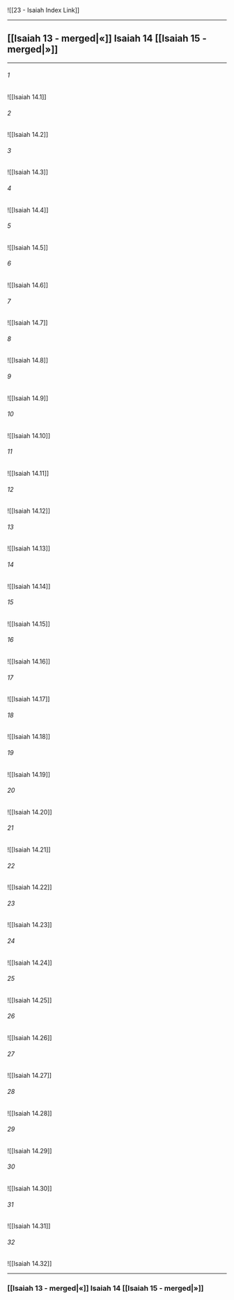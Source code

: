 ![[23 - Isaiah Index Link]]

---
##  [[Isaiah 13 - merged|«]] Isaiah 14 [[Isaiah 15 - merged|»]]

---

###### 1
![[Isaiah 14.1]] 

###### 2
![[Isaiah 14.2]] 

###### 3
![[Isaiah 14.3]] 

###### 4
![[Isaiah 14.4]]

###### 5 
![[Isaiah 14.5]] 

###### 6
![[Isaiah 14.6]] 

###### 7
![[Isaiah 14.7]] 

###### 8
![[Isaiah 14.8]] 

###### 9
![[Isaiah 14.9]] 

###### 10
![[Isaiah 14.10]] 

###### 11
![[Isaiah 14.11]] 

###### 12
![[Isaiah 14.12]]

###### 13
![[Isaiah 14.13]] 

###### 14
![[Isaiah 14.14]] 

###### 15
![[Isaiah 14.15]]

###### 16
![[Isaiah 14.16]] 

###### 17
![[Isaiah 14.17]]

###### 18
![[Isaiah 14.18]] 

###### 19
![[Isaiah 14.19]] 

###### 20
![[Isaiah 14.20]]

###### 21
![[Isaiah 14.21]] 

###### 22
![[Isaiah 14.22]] 

###### 23
![[Isaiah 14.23]]

###### 24
![[Isaiah 14.24]] 

###### 25
![[Isaiah 14.25]]

###### 26
![[Isaiah 14.26]] 

###### 27
![[Isaiah 14.27]] 

###### 28
![[Isaiah 14.28]]

###### 29
![[Isaiah 14.29]] 

###### 30
![[Isaiah 14.30]] 

###### 31
![[Isaiah 14.31]] 

###### 32
![[Isaiah 14.32]] 


---
###  [[Isaiah 13 - merged|«]] Isaiah 14 [[Isaiah 15 - merged|»]]
